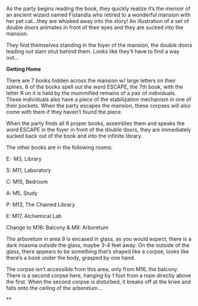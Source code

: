 
As the party begins reading the book, they quickly realize it’s the memoir of an ancient wizard named Fistandia who retired to a wonderful mansion with her pet cat…they are whisked away into the story! An illustration of a set of double doors animates in front of their eyes and they are sucked into the mansion.  

  

They find themselves standing in the foyer of the mansion, the double doors leading out slam shut behind them. Looks like they’ll have to find a way out…

  
  

**Getting Home**

There are 7 books hidden across the mansion w/ large letters on their spines, 6 of the books spell out the word ESCAPE, the 7th book, with the letter R on it is held by the mummified remains of a pair of individuals. These individuals also have a piece of the stabilization mechanism in one of their pockets. When the party escapes the mansion, these corpses will also come with them if they haven’t found the piece. 

  

When the party finds all 6 proper books, assembles them and speaks the word ESCAPE in the foyer in front of the double doors, they are immediately sucked back out of the book and into the infinite library. 

  

The other books are in the following rooms: 

E:  M3, Library

S: M11, Laboratory

C: M15, Bedroom

A: M5, Study

P: M13, The Chained Library

E: M17, Alchemical Lab

  

Change to M16: Balcony & M9: Arboretum

  

The arboretum in area 9 is encased in glass, as you would expect, there is a dark miasma outside the glass, maybe 3-4 feet away. On the outside of the glass, there appears to be something that’s shaped like a corpse, looks like there’s a book under the body, grasped by one hand. 

  

The corpse isn’t accessible from this area, only from M16, the balcony. There is a second corpse here, hanging by 1 foot from a rope directly above the first. When the second corpse is disturbed, it breaks off at the knee and falls onto the ceiling of the arboretum…

**